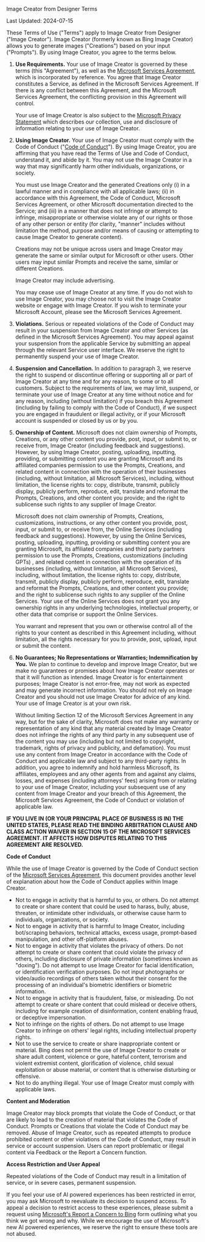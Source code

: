 Image Creator from Designer Terms

Last Updated: 2024-07-15

These Terms of Use ("Terms") apply to Image Creator from Designer ("Image Creator"). Image Creator (formerly known as Bing Image Creator) allows you to generate images ("Creations") based on your input ("Prompts"). By using Image Creator, you agree to the terms below.

1. **Use Requirements.** Your use of Image Creator is governed by these terms (this "Agreement"), as well as the [Microsoft Services Agreement](https://www.microsoft.com/servicesagreement), which is incorporated by reference. You agree that Image Creator constitutes a Service, as defined in the Microsoft Services Agreement. If there is any conflict between this Agreement, and the Microsoft Services Agreement, the conflicting provision in this Agreement will control.  
      
    Your use of Image Creator is also subject to the [Microsoft Privacy Statement](https://privacy.microsoft.com/privacystatement) which describes our collection, use and disclosure of information relating to your use of Image Creator.
    
2. **Using Image Creator.** Your use of Image Creator must comply with the Code of Conduct ("[Code of Conduct](#content-policy)"). By using Image Creator, you are affirming that you have read the Terms of Use and Code of Conduct, understand it, and abide by it. You may not use the Image Creator in a way that may significantly harm other individuals, organizations, or society.  
      
    You must use Image Creator and the generated Creations only (i) in a lawful manner and in compliance with all applicable laws; (ii) in accordance with this Agreement, the Code of Conduct, Microsoft Services Agreement, or other Microsoft documentation directed to the Service; and (iii) in a manner that does not infringe or attempt to infringe, misappropriate or otherwise violate any of our rights or those of any other person or entity (for clarity, "manner" includes without limitation the method, purpose and/or means of causing or attempting to cause Image Creator to generate content).  
      
    Creations may not be unique across users and Image Creator may generate the same or similar output for Microsoft or other users. Other users may input similar Prompts and receive the same, similar or different Creations.  
      
    Image Creator may include advertising.  
      
    You may cease use of Image Creator at any time. If you do not wish to use Image Creator, you may choose not to visit the Image Creator website or engage with Image Creator. If you wish to terminate your Microsoft Account, please see the Microsoft Services Agreement.
    
3. **Violations.** Serious or repeated violations of the Code of Conduct may result in your suspension from Image Creator and other Services (as defined in the Microsoft Services Agreement). You may appeal against your suspension from the applicable Service by submitting an appeal through the relevant Service user interface. We reserve the right to permanently suspend your use of Image Creator.
    
4. **Suspension and Cancellation.** In addition to paragraph 3, we reserve the right to suspend or discontinue offering or supporting all or part of Image Creator at any time and for any reason, to some or to all customers. Subject to the requirements of law, we may limit, suspend, or terminate your use of Image Creator at any time without notice and for any reason, including (without limitation) if you breach this Agreement (including by failing to comply with the Code of Conduct), if we suspect you are engaged in fraudulent or illegal activity, or if your Microsoft account is suspended or closed by us or by you.
    
5. **Ownership of Content.** Microsoft does not claim ownership of Prompts, Creations, or any other content you provide, post, input, or submit to, or receive from, Image Creator (including feedback and suggestions). However, by using Image Creator, posting, uploading, inputting, providing, or submitting content you are granting Microsoft and its affiliated companies permission to use the Prompts, Creations, and related content in connection with the operation of their businesses (including, without limitation, all Microsoft Services), including, without limitation, the license rights to: copy, distribute, transmit, publicly display, publicly perform, reproduce, edit, translate and reformat the Prompts, Creations, and other content you provide; and the right to sublicense such rights to any supplier of Image Creator.  
      
    Microsoft does not claim ownership of Prompts, Creations, customizations, instructions, or any other content you provide, post, input, or submit to, or receive from, the Online Services (including feedback and suggestions). However, by using the Online Services, posting, uploading, inputting, providing or submitting content you are granting Microsoft, its affiliated companies and third party partners permission to use the Prompts, Creations, customizations (including GPTs) , and related content in connection with the operation of its businesses (including, without limitation, all Microsoft Services), including, without limitation, the license rights to: copy, distribute, transmit, publicly display, publicly perform, reproduce, edit, translate and reformat the Prompts, Creations, and other content you provide; and the right to sublicense such rights to any supplier of the Online Services. Your use of the Online Services does not grant you any ownership rights in any underlying technologies, intellectual property, or other data that comprise or support the Online Services.  
      
    You warrant and represent that you own or otherwise control all of the rights to your content as described in this Agreement including, without limitation, all the rights necessary for you to provide, post, upload, input or submit the content.
    
6. **No Guarantees; No Representations or Warranties; Indemnification by You.** We plan to continue to develop and improve Image Creator, but we make no guarantees or promises about how Image Creator operates or that it will function as intended. Image Creator is for entertainment purposes; Image Creator is not error-free, may not work as expected and may generate incorrect information. You should not rely on Image Creator and you should not use Image Creator for advice of any kind. Your use of Image Creator is at your own risk.  
      
    Without limiting Section 12 of the Microsoft Services Agreement in any way, but for the sake of clarity, Microsoft does not make any warranty or representation of any kind that any material created by Image Creator does not infringe the rights of any third party in any subsequent use of the content you may use (including but not limited to copyright, trademark, rights of privacy and publicity, and defamation). You must use any content from Image Creator in accordance with the Code of Conduct and applicable law and subject to any third-party rights. In addition, you agree to indemnify and hold harmless Microsoft, its affiliates, employees and any other agents from and against any claims, losses, and expenses (including attorneys' fees) arising from or relating to your use of Image Creator, including your subsequent use of any content from Image Creator and your breach of this Agreement, the Microsoft Services Agreement, the Code of Conduct or violation of applicable law.
    

**IF YOU LIVE IN (OR YOUR PRINCIPAL PLACE OF BUSINESS IS IN) THE UNITED STATES, PLEASE READ THE BINDING ARBITRATION CLAUSE AND CLASS ACTION WAIVER IN SECTION 15 OF THE MICROSOFT SERVICES AGREEMENT. IT AFFECTS HOW DISPUTES RELATING TO THIS AGREEMENT ARE RESOLVED.**

**Code of Conduct**

While the use of Image Creator is governed by the Code of Conduct section of the [Microsoft Services Agreement](https://www.microsoft.com/servicesagreement), this document provides another level of explanation about how the Code of Conduct applies within Image Creator.

* Not to engage in activity that is harmful to you, or others. Do not attempt to create or share content that could be used to harass, bully, abuse, threaten, or intimidate other individuals, or otherwise cause harm to individuals, organizations, or society.
* Not to engage in activity that is harmful to Image Creator, including bot/scraping behaviors, technical attacks, excess usage, prompt-based manipulation, and other off-platform abuses.
* Not to engage in activity that violates the privacy of others. Do not attempt to create or share content that could violate the privacy of others, including disclosure of private information (sometimes known as "doxing"). Do not attempt to use Image Creator for facial identification, or identification verification purposes. Do not input photographs or video/audio recordings of others taken without their consent for the processing of an individual's biometric identifiers or biometric information.
* Not to engage in activity that is fraudulent, false, or misleading. Do not attempt to create or share content that could mislead or deceive others, including for example creation of disinformation, content enabling fraud, or deceptive impersonation.
* Not to infringe on the rights of others. Do not attempt to use Image Creator to infringe on others' legal rights, including intellectual property rights.
* Not to use the service to create or share inappropriate content or material. Bing does not permit the use of Image Creator to create or share adult content, violence or gore, hateful content, terrorism and violent extremist content, glorification of violence, child sexual exploitation or abuse material, or content that is otherwise disturbing or offensive.
* Not to do anything illegal. Your use of Image Creator must comply with applicable laws.

**Content and Moderation**

Image Creator may block prompts that violate the Code of Conduct, or that are likely to lead to the creation of material that violates the Code of Conduct. Prompts or Creations that violate the Code of Conduct may be removed. Abuse of Image Creator, such as repeated attempts to produce prohibited content or other violations of the Code of Conduct, may result in service or account suspension. Users can report problematic or illegal content via Feedback or the Report a Concern function.

**Access Restriction and User Appeal**

Repeated violations of the Code of Conduct may result in a limitation of service, or in severe cases, permanent suspension.  
  
If you feel your use of AI powered experiences has been restricted in error, you may ask Microsoft to reevaluate its decision to suspend access. To appeal a decision to restrict access to these experiences, please submit a request using [Microsoft's Report a Concern to Bing](https://www.microsoft.com/concern/bing) form outlining what you think we got wrong and why. While we encourage the use of Microsoft's new AI powered experiences, we reserve the right to ensure these tools are not abused.